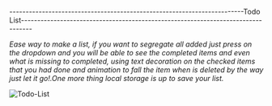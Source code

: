   ------------------------------------------------------------------------Todo List---------------------------------------------------------------------------------

*Ease way to make a list, if you want to segregate all added just press on the dropdown and you will be able to see the completed items and even what is missing to completed, using text decoration on the checked items that you had done and animation to fall the item when is deleted by the way just let it go!.One more thing local storage is up to save your list.*

![Todo-List](https://user-images.githubusercontent.com/65242939/121979178-12bf1800-cd60-11eb-86c4-baffcfcad356.png)


